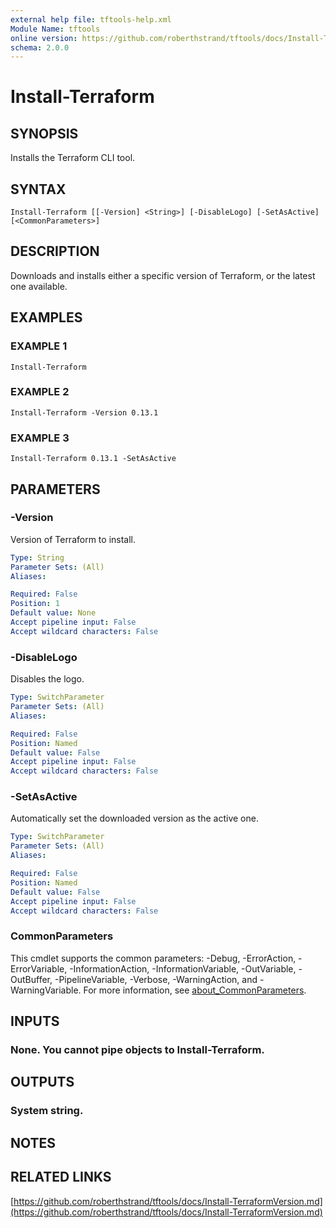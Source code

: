```yaml
---
external help file: tftools-help.xml
Module Name: tftools
online version: https://github.com/roberthstrand/tftools/docs/Install-TerraformVersion.md
schema: 2.0.0
---
```


# Install-Terraform

## SYNOPSIS
Installs the Terraform CLI tool.

## SYNTAX

```
Install-Terraform [[-Version] <String>] [-DisableLogo] [-SetAsActive] [<CommonParameters>]
```

## DESCRIPTION
Downloads and installs either a specific version of Terraform, or the latest one available.

## EXAMPLES

### EXAMPLE 1
```
Install-Terraform
```

### EXAMPLE 2
```
Install-Terraform -Version 0.13.1
```

### EXAMPLE 3
```
Install-Terraform 0.13.1 -SetAsActive
```

## PARAMETERS

### -Version
Version of Terraform to install.

```yaml
Type: String
Parameter Sets: (All)
Aliases:

Required: False
Position: 1
Default value: None
Accept pipeline input: False
Accept wildcard characters: False
```

### -DisableLogo
Disables the logo.

```yaml
Type: SwitchParameter
Parameter Sets: (All)
Aliases:

Required: False
Position: Named
Default value: False
Accept pipeline input: False
Accept wildcard characters: False
```

### -SetAsActive
Automatically set the downloaded version as the active one.

```yaml
Type: SwitchParameter
Parameter Sets: (All)
Aliases:

Required: False
Position: Named
Default value: False
Accept pipeline input: False
Accept wildcard characters: False
```

### CommonParameters
This cmdlet supports the common parameters: -Debug, -ErrorAction, -ErrorVariable, -InformationAction, -InformationVariable, -OutVariable, -OutBuffer, -PipelineVariable, -Verbose, -WarningAction, and -WarningVariable. For more information, see [about_CommonParameters](http://go.microsoft.com/fwlink/?LinkID=113216).

## INPUTS

### None. You cannot pipe objects to Install-Terraform.
## OUTPUTS

### System string.
## NOTES

## RELATED LINKS

[https://github.com/roberthstrand/tftools/docs/Install-TerraformVersion.md](https://github.com/roberthstrand/tftools/docs/Install-TerraformVersion.md)

